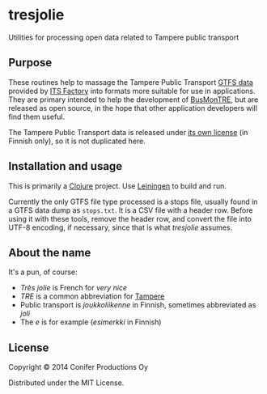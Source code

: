 # tresjolie

Utilities for processing open data related to Tampere public transport

## Purpose

These routines help to massage the Tampere Public Transport
[GTFS data](http://wiki.itsfactory.fi/index.php/Tampere_Public_Transport_GTFS_feed)
provided by [ITS Factory](http://www.hermiagroup.fi/its-factory/)
into formats more suitable for use in applications. They are primary intended to
help the development of [BusMonTRE](http://www.coniferproductions.com/apps/busmontre/), 
but are released as open source, in the hope that other
application developers will find them useful.

The Tampere Public Transport data is released under 
[its own license](http://www.tampere.fi/tampereinfo/avoindata/avoindatalisenssi.html)
(in Finnish only), so it is not duplicated here.

## Installation and usage

This is primarily a [Clojure](http://clojure.org) project.
Use [Leiningen](http://leiningen.org) to build and run.

Currently the only GTFS file type processed is a stops file, usually
found in a GTFS data dump as `stops.txt`. It is a CSV file with a header row.
Before using it with these tools, remove the header row, and convert the file
into UTF-8 encoding, if necessary, since that is what _tresjolie_ assumes.

## About the name

It's a pun, of course:

* _Très jolie_ is French for _very nice_
* _TRE_ is a common abbreviation for [Tampere](http://www.tampere.fi)
* Public transport is _joukkoliikenne_ in Finnish, sometimes abbreviated as _joli_
* The _e_ is for example (_esimerkki_ in Finnish)

## License

Copyright © 2014 Conifer Productions Oy

Distributed under the MIT License.
